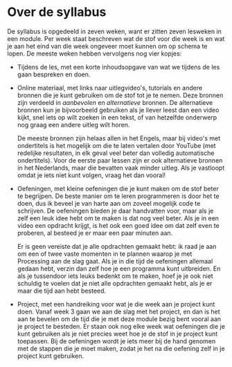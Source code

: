 # Over de syllabus

De syllabus is opgedeeld in zeven weken, want er zitten zeven lesweken in een module. Per week staat beschreven wat de stof voor die week is en wat je aan het eind van die week ongeveer moet kunnen om op schema te lopen. De meeste weken hebben vervolgens nog vier kopjes:

- Tijdens de les, met een korte inhoudsopgave van wat we tijdens de les gaan bespreken en doen.

- Online materiaal, met links naar uitlegvideo's, tutorials en andere bronnen die je kunt gebruiken om de stof tot je te nemen. Deze bronnen zijn verdeeld in *aanbevolen* en *alternatieve* bronnen. De alternatieve bronnen kun je bijvoorbeeld gebruiken als je liever leest dan een video kijkt, snel iets op wilt zoeken in een tekst, of van hetzelfde onderwerp nog graag een andere uitleg wilt horen. 

  De meeste bronnen zijn helaas allen in het Engels, maar bij video's met ondertitels is het mogelijk om die te laten vertalen door YouTube (met redelijke resultaten, in elk geval veel beter dan volledig automatische ondertitels). Voor de eerste paar lessen zijn er ook alternatieve bronnen in het Nederlands, maar die bevatten vaak minder uitleg. Als je vastloopt omdat je iets niet kunt volgen, vraag het dan vooral!

- Oefeningen, met kleine oefeningen die je kunt maken om de stof beter te begrijpen. De beste manier om te leren programmeren is door het te doen, dus ik beveel je van harte aan om zoveel mogelijk code te schrijven. De oefeningen bieden je daar handvatten voor, maar als je zelf een leuk idee hebt om te maken is dat nog veel beter. Als je in een video een opdracht krijgt, is het ook een goed idee om dat zelf even te proberen, al besteed je er maar een paar minuten aan. 

  Er is geen vereiste dat je alle opdrachten gemaakt hebt: ik raad je aan om een of twee vaste momenten in te plannen waarop je met Processing aan de slag gaat. Als je in die tijd de oefeningen allemaal gedaan hebt, verzin dan zelf hoe je een programma kunt uitbreiden. En als je tussendoor iets leuks bedenkt om te maken, hoef je je ook niet schuldig te voelen dat je niet alle opdrachten gemaakt hebt, als je er maar die tijd aan hebt besteed.

- Project, met een handreiking voor wat je die week aan je project kunt doen. Vanaf week 3 gaan we aan de slag met het project, en dan is het aan te bevelen om de tijd die je met deze module bezig bent vooral aan je project te besteden. Er staan ook nog elke week wat oefeningen die je kunt gebruiken als je niet precies weet hoe je de stof in je project kunt toepassen. Bij de oefeningen wordt je iets meer bij de hand genomen met de stappen die je moet maken, zodat je het na die oefening zelf in je project kunt gebruiken.
